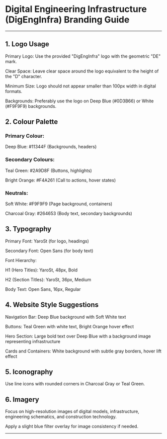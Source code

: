 
# Digital Engineering Infrastructure (DigEngInfra) Branding Guide


---

## 1. Logo Usage

Primary Logo: Use the provided "DigEngInfra" logo with the geometric "DE" mark.

Clear Space: Leave clear space around the logo equivalent to the height of the "D" character.

Minimum Size: Logo should not appear smaller than 100px width in digital formats.

Backgrounds: Preferably use the logo on Deep Blue (#0D3B66) or White (#F9F9F9) backgrounds.


## 2. Colour Palette

### Primary Colour:

Deep Blue: #11344F
 (Backgrounds, headers)


### Secondary Colours:

Teal Green: #2A9D8F (Buttons, highlights)

Bright Orange: #F4A261 (Call to actions, hover states)


### Neutrals:

Soft White: #F9F9F9 (Page background, containers)

Charcoal Gray: #264653 (Body text, secondary backgrounds)



## 3. Typography

Primary Font: YaroSt (for logo, headings)

Secondary Font: Open Sans (for body text)

Font Hierarchy:

H1 (Hero Titles): YaroSt, 48px, Bold

H2 (Section Titles): YaroSt, 36px, Medium

Body Text: Open Sans, 16px, Regular



## 4. Website Style Suggestions

Navigation Bar: Deep Blue background with Soft White text

Buttons: Teal Green with white text, Bright Orange hover effect

Hero Section: Large bold text over Deep Blue with a background image representing infrastructure

Cards and Containers: White background with subtle gray borders, hover lift effect


## 5. Iconography

Use line icons with rounded corners in Charcoal Gray or Teal Green.


## 6. Imagery

Focus on high-resolution images of digital models, infrastructure, engineering schematics, and construction technology.

Apply a slight blue filter overlay for image consistency if needed.



---
